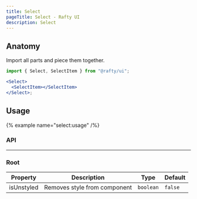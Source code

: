 ```yaml
---
title: Select
pageTitle: Select - Rafty UI
description: Select
---
```


## Anatomy

Import all parts and piece them together.

```jsx
import { Select, SelectItem } from "@rafty/ui";

<Select>
  <SelectItem></SelectItem>
</Select>;
```

## Usage

{% example name="select:usage" /%}

### API

---

### Root

| Property   | Description                  | Type      | Default |
| ---------- | ---------------------------- | --------- | ------- |
| isUnstyled | Removes style from component | `boolean` | `false` |
